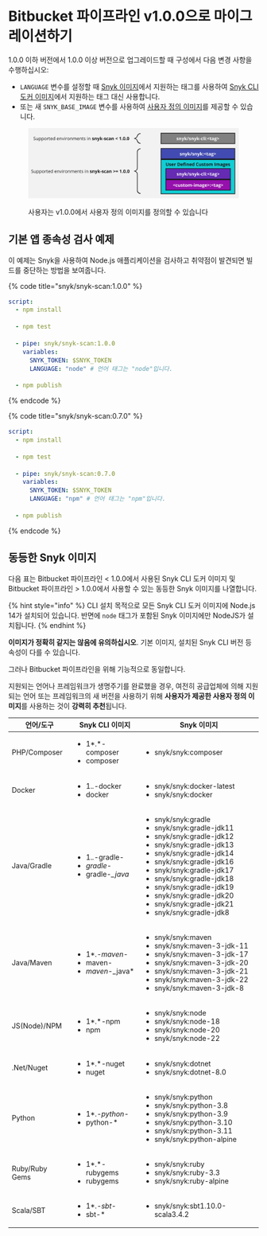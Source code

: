 # Bitbucket 파이프라인 v1.0.0으로 마이그레이션하기

1.0.0 이하 버전에서 1.0.0 이상 버전으로 업그레이드할 때 구성에서 다음 변경 사항을 수행하십시오:

* `LANGUAGE` 변수를 설정할 때 [Snyk 이미지](https://hub.docker.com/r/snyk/snyk/tags)에서 지원하는 태그를 사용하여 [Snyk CLI 도커 이미지](https://hub.docker.com/r/snyk/snyk-cli/tags)에서 지원하는 태그 대신 사용합니다.
* 또는 새 `SNYK_BASE_IMAGE` 변수를 사용하여 [사용자 정의 이미지](../user-defined-custom-images-for-cli.md)를 제공할 수 있습니다.

<figure><img src="../../../.gitbook/assets/Untitled.jpg" alt="사용자는 v1.0.0에서 사용자 정의 이미지를 정의할 수 있습니다"><figcaption><p>사용자는 v1.0.0에서 사용자 정의 이미지를 정의할 수 있습니다</p></figcaption></figure>

## 기본 앱 종속성 검사 예제 <a href="#markdown-header-basic-app-dependencies-scan-example" id="markdown-header-basic-app-dependencies-scan-example"></a>

이 예제는 Snyk을 사용하여 Node.js 애플리케이션을 검사하고 취약점이 발견되면 빌드를 중단하는 방법을 보여줍니다.

{% code title="snyk/snyk-scan:1.0.0" %}
```yaml
script:
  - npm install

  - npm test

  - pipe: snyk/snyk-scan:1.0.0
    variables:
      SNYK_TOKEN: $SNYK_TOKEN
      LANGUAGE: "node" # 언어 태그는 "node"입니다.

  - npm publish
```
{% endcode %}

{% code title="snyk/snyk-scan:0.7.0" %}
```yaml
script:
  - npm install

  - npm test

  - pipe: snyk/snyk-scan:0.7.0
    variables:
      SNYK_TOKEN: $SNYK_TOKEN
      LANGUAGE: "npm" # 언어 태그는 "npm"입니다.

  - npm publish
```
{% endcode %}

## 동등한 Snyk 이미지

다음 표는 Bitbucket 파이프라인 < 1.0.0에서 사용된 Snyk CLI 도커 이미지 및 Bitbucket 파이프라인 > 1.0.0에서 사용할 수 있는 동등한 Snyk 이미지를 나열합니다.

{% hint style="info" %}
CLI 설치 목적으로 모든 Snyk CLI 도커 이미지에 Node.js 14가 설치되어 있습니다. 반면에 `node` 태그가 포함된 Snyk 이미지에만 NodeJS가 설치됩니다.
{% endhint %}

**이미지가 정확히 같지는 않음에 유의하십시오**. 기본 이미지, 설치된 Snyk CLI 버전 등 속성이 다를 수 있습니다.

그러나 Bitbucket 파이프라인을 위해 기능적으로 동일합니다.

지원되는 언어나 프레임워크가 생명주기를 완료했을 경우, 여전히 공급업체에 의해 지원되는 언어 또는 프레임워크의 새 버전을 사용하기 위해 **사용자가 제공한 사용자 정의 이미지**를 사용하는 것이 **강력히 추천**됩니다.

| **언어/도구**      | **Snyk CLI 이미지**                                                                              | **Snyk 이미지**                                                                                                                                                                                                                                                                                                                                                                           |
| -------------- | --------------------------------------------------------------------------------------------- | -------------------------------------------------------------------------------------------------------------------------------------------------------------------------------------------------------------------------------------------------------------------------------------------------------------------------------------------------------------------------------------- |
| PHP/Composer   | <ul><li>1*.*-composer</li><li>composer</li></ul>                                              | <ul><li>snyk/snyk:composer</li></ul>                                                                                                                                                                                                                                                                                                                                                   |
| Docker         | <ul><li>1.<em>.</em>-docker</li><li>docker</li></ul>                                          | <ul><li>snyk/snyk:docker-latest</li><li>snyk/snyk:docker</li></ul>                                                                                                                                                                                                                                                                                                                     |
| Java/Gradle    | <ul><li>1.<em>.</em>-gradle-</li><li><em>gradle-</em></li><li>gradle-<em>_java</em></li></ul> | <ul><li>snyk/snyk:gradle</li><li>snyk/snyk:gradle-jdk11</li><li>snyk/snyk:gradle-jdk12</li><li>snyk/snyk:gradle-jdk13</li><li>snyk/snyk:gradle-jdk14</li><li>snyk/snyk:gradle-jdk16</li><li>snyk/snyk:gradle-jdk17</li><li>snyk/snyk:gradle-jdk18</li><li>snyk/snyk:gradle-jdk19</li><li>snyk/snyk:gradle-jdk20</li><li>snyk/snyk:gradle-jdk21</li><li>snyk/snyk:gradle-jdk8</li></ul> |
| Java/Maven     | <ul><li>1*.<em>-maven-</em></li><li>maven-</li><li><em>maven-</em>_java*</li></ul>            | <ul><li>snyk/snyk:maven</li><li>snyk/snyk:maven-3-jdk-11</li><li>snyk/snyk:maven-3-jdk-17</li><li>snyk/snyk:maven-3-jdk-20</li><li>snyk/snyk:maven-3-jdk-21</li><li>snyk/snyk:maven-3-jdk-22</li><li>snyk/snyk:maven-3-jdk-8</li></ul>                                                                                                                                                 |
| JS(Node)/NPM   | <ul><li>1*.*-npm</li><li>npm</li></ul>                                                        | <ul><li>snyk/snyk:node</li><li>snyk/snyk:node-18</li><li>snyk/snyk:node-20</li><li>snyk/snyk:node-22</li></ul>                                                                                                                                                                                                                                                                         |
| .Net/Nuget     | <ul><li>1*.*-nuget</li><li>nuget</li></ul>                                                    | <ul><li>snyk/snyk:dotnet</li><li>snyk/snyk:dotnet-8.0</li></ul>                                                                                                                                                                                                                                                                                                                        |
| Python         | <ul><li>1*.<em>-python-</em></li><li>python-*</li></ul>                                       | <ul><li>snyk/snyk:python</li><li>snyk/snyk:python-3.8</li><li>snyk/snyk:python-3.9</li><li>snyk/snyk:python-3.10</li><li>snyk/snyk:python-3.11</li><li>snyk/snyk:python-alpine</li></ul>                                                                                                                                                                                               |
| Ruby/Ruby Gems | <ul><li>1*.*-rubygems</li><li>rubygems</li></ul>                                              | <ul><li>snyk/snyk:ruby</li><li>snyk/snyk:ruby-3.3</li><li>snyk/snyk:ruby-alpine</li></ul>                                                                                                                                                                                                                                                                                              |
| Scala/SBT      | <ul><li>1*.<em>-sbt-</em></li><li>sbt-*</li></ul>                                             | <ul><li>snyk/snyk:sbt1.10.0-scala3.4.2</li></ul>                                                                                                                                                                                                                                                                                                                                       |
